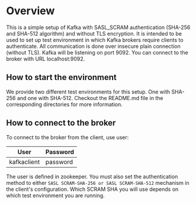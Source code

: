 # Overview

This is a simple setup of Kafka with SASL_SCRAM authentication (SHA-256 and SHA-512 algorithm) and without TLS encryption. 
It is intended to be used to set up test environment in which Kafka brokers require clients to authenticate.
All communication is done over insecure plain connection (without TLS).
Kafka will be listening on port 9092. You can connect to the broker with URL localhost:9092.

## How to start the environment

We provide two different test environments for this setup. One with SHA-256 and one with SHA-512.
Checkout the README.md file in the corresponding directories for more information.


## How to connect to the broker

To connect to the broker from the client, use user:

| User        | Password       |
|-------------|----------------|
| kafkaclient | password       |

The user is defined in zookeeper.
You must also set the authentication method to either `SASL SCRAM-SHA-256 or SASL SCRAM-SHA-512` 
mechanism in the client's configuration. Which SCRAM SHA you will use depends on which test environment you are running.